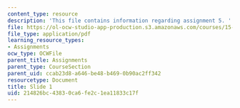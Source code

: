 ```yaml
---
content_type: resource
description: 'This file contains information regarding assignment 5. '
file: https://ol-ocw-studio-app-production.s3.amazonaws.com/courses/15-783j-product-design-and-development-spring-2006/214826bc43830ca6fe2c1ea11833c17f_sample_assignm_5.pdf
file_type: application/pdf
learning_resource_types:
- Assignments
ocw_type: OCWFile
parent_title: Assignments
parent_type: CourseSection
parent_uid: ccab23d8-a646-be48-b469-0b90ac2ff342
resourcetype: Document
title: Slide 1
uid: 214826bc-4383-0ca6-fe2c-1ea11833c17f
---
```

